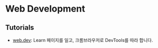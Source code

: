 # Web Development

## Tutorials

- [web.dev](https://web.dev): Learn 페이지를 일고, 크롬브라우저로 DevTools를 따라 합니다.
